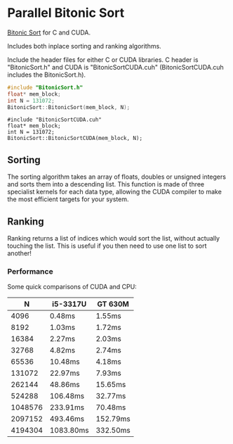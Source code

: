 # Parallel Bitonic Sort
[Bitonic Sort](https://en.wikipedia.org/wiki/Bitonic_sorter) for C and CUDA.

Includes both inplace sorting and ranking algorithms.

Include the header files for either C or CUDA libraries. C header is "BitonicSort.h" and CUDA is "BitonicSortCUDA.cuh" (BitonicSortCUDA.cuh includes the BitonicSort.h).

```C
#include "BitonicSort.h"
float* mem_block;
int N = 131072;
BitonicSort::BitonicSort(mem_block, N);
```

```CUDA
#include "BitonicSortCUDA.cuh"
float* mem_block;
int N = 131072;
BitonicSort::BitonicSortCUDA(mem_block, N);
```

## Sorting

The sorting algorithm takes an array of floats, doubles or unsigned integers and sorts them into a descending list. This function is made of three specialist kernels for each data type, allowing the CUDA compiler to make the most efficient targets for your system.

## Ranking

Ranking returns a list of indices which would sort the list, without actually touching the list. This is useful if you then need to use one list to sort another!

### Performance

Some quick comparisons of CUDA and CPU:

N       | i5-3317U  | GT 630M
---     |   ---     | ---
4096    | 0.48ms    | 1.55ms
8192    | 1.03ms    | 1.72ms
16384   | 2.27ms    | 2.03ms
32768   | 4.82ms    | 2.74ms
65536   | 10.48ms   | 4.18ms
131072  | 22.97ms   | 7.93ms
262144  | 48.86ms   | 15.65ms
524288  | 106.48ms  | 32.77ms
1048576 | 233.91ms  | 70.48ms
2097152 | 493.46ms  | 152.79ms
4194304 | 1083.80ms | 332.50ms